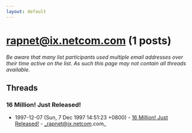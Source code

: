 ```yaml
---
layout: default
---
```


# rapnet@ix.netcom.com (1 posts)

_Be aware that many list participants used multiple email addresses over their time active on the list. As such this page may not contain all threads available._

## Threads

### 16 Million! Just Released!
+ 1997-12-07 (Sun, 7 Dec 1997 14:51:23 +0800) - [16 Million! Just Released!](/archive/1997/12/3dd615eae7d043e7630f4f57b69d052a6a8d4cf5d4d8b3cc212d7be4cda1a9e5) - _rapnet@ix.netcom.com_

